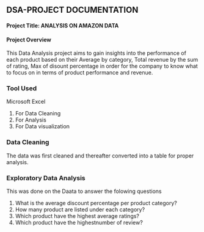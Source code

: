 ## DSA-PROJECT DOCUMENTATION
#### Project Title: ANALYSIS ON AMAZON DATA
#### Project Overview
This Data Analysis project aims to gain insights into the performance of each product based on their Average  by category, Total revenue by the sum of rating, Max of disount percentage in order for the company to know what to focus on in terms of product performance and revenue.
### Tool Used
Microsoft Excel
1. For Data Cleaning
2. For Analysis
3. For Data visualization
### Data  Cleaning
The data was first cleaned and thereafter converted into a table for proper analysis.
###  Exploratory Data Analysis
 This was done on the Daata to answer the folowing questions
  1. What is the average discount percentage per product category?
  2. How many product are  listed  under each category?
  3. Which product have the highest average ratings?
  4. Which product have the highestnumber of review?




